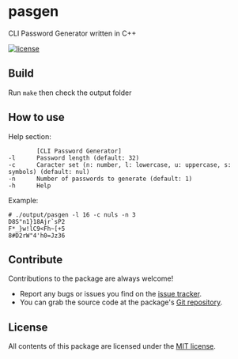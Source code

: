 # pasgen
CLI Password Generator written in C++

[![license](https://img.shields.io/github/license/mashape/apistatus.svg)](https://github.com/OsoianMarcel/promise-all-always/blob/master/LICENSE)

## Build
Run `make` then check the output folder

## How to use
Help section:
```
        [CLI Password Generator]
-l      Password length (default: 32)
-c      Caracter set (n: number, l: lowercase, u: uppercase, s: symbols) (default: nul)
-n      Number of passwords to generate (default: 1)
-h      Help
```
Example: 
```
# ./output/pasgen -l 16 -c nuls -n 3
D8S"n1}18Ajr`sP2
F*_}w!lC9<Fh~[+5
8#D2rW"4'h0=Jz36
```

## Contribute

Contributions to the package are always welcome!

* Report any bugs or issues you find on the [issue tracker].
* You can grab the source code at the package's [Git repository].

## License

All contents of this package are licensed under the [MIT license].

[issue tracker]: https://github.com/OsoianMarcel/promise-all-always/issues
[Git repository]: https://github.com/OsoianMarcel/promise-all-always
[MIT license]: LICENSE